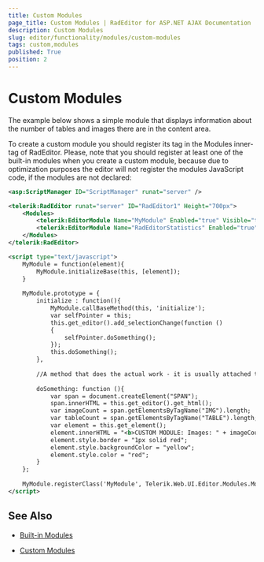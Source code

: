 ```yaml
---
title: Custom Modules
page_title: Custom Modules | RadEditor for ASP.NET AJAX Documentation
description: Custom Modules
slug: editor/functionality/modules/custom-modules
tags: custom,modules
published: True
position: 2
---
```


# Custom Modules

The example below shows a simple module that displays information about the number of tables and images there are in the content area.

To create a custom module you should register its tag in the Modules inner-tag of RadEditor. Please, note that you should register at least one of the built-in modules when you create a custom module, because due to optimization purposes the editor will not register the modules JavaScript code, if the modules are not declared:

````XML
<asp:ScriptManager ID="ScriptManager" runat="server" />

<telerik:RadEditor runat="server" ID="RadEditor1" Height="700px">
	<Modules>
		<telerik:EditorModule Name="MyModule" Enabled="true" Visible="true" />
		<telerik:EditorModule Name="RadEditorStatistics" Enabled="true" Visible="true" />
	</Modules>
</telerik:RadEditor>

<script type="text/javascript">
	MyModule = function(element){    
		MyModule.initializeBase(this, [element]);
	}
	
	MyModule.prototype = {    
		initialize : function(){        
			MyModule.callBaseMethod(this, 'initialize');        
			var selfPointer = this;
			this.get_editor().add_selectionChange(function ()
			{
				selfPointer.doSomething();
			});
			this.doSomething();
		},
		
		//A method that does the actual work - it is usually attached to the "selection changed" editor event    
		
		doSomething: function (){
			var span = document.createElement("SPAN");        
			span.innerHTML = this.get_editor().get_html();
			var imageCount = span.getElementsByTagName("IMG").length;        
			var tableCount = span.getElementsByTagName("TABLE").length;
			var element = this.get_element();
			element.innerHTML = "<b>CUSTOM MODULE: Images: " + imageCount + " Tables: " + tableCount + "</b>";
			element.style.border = "1px solid red";
			element.style.backgroundColor = "yellow";
			element.style.color = "red";
		}
	};
	
	MyModule.registerClass('MyModule', Telerik.Web.UI.Editor.Modules.ModuleBase);
</script>
````

## See Also

 * [Built-in Modules](http://demos.telerik.com/aspnet-ajax/editor/examples/builtinmodules/defaultcs.aspx)

 * [Custom Modules](http://demos.telerik.com/aspnet-ajax/editor/examples/custommodules/defaultcs.aspx)
